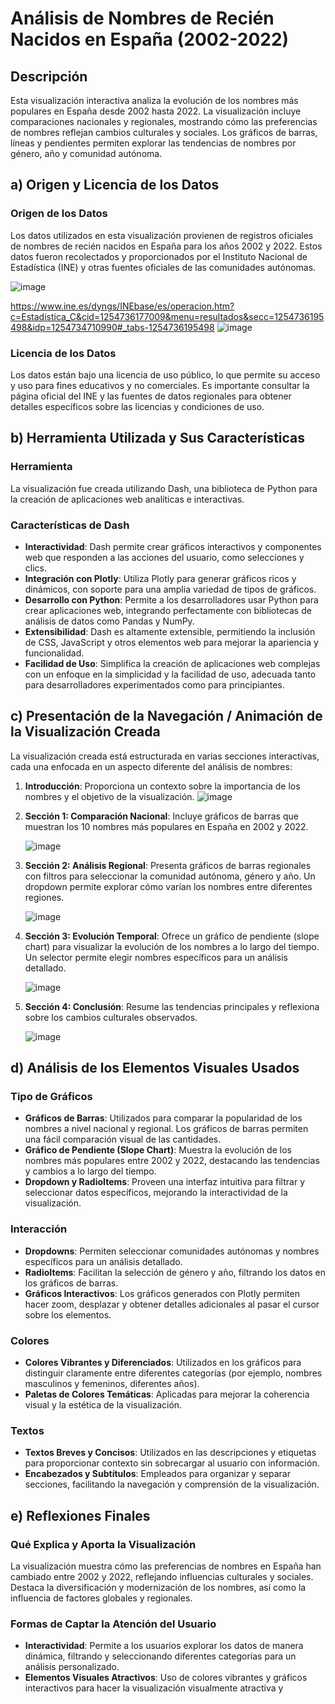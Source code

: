 # Análisis de Nombres de Recién Nacidos en España (2002-2022)

## Descripción
Esta visualización interactiva analiza la evolución de los nombres más populares en España desde 2002 hasta 2022. La visualización incluye comparaciones nacionales y regionales, mostrando cómo las preferencias de nombres reflejan cambios culturales y sociales. Los gráficos de barras, líneas y pendientes permiten explorar las tendencias de nombres por género, año y comunidad autónoma.

## a) Origen y Licencia de los Datos
### Origen de los Datos
Los datos utilizados en esta visualización provienen de registros oficiales de nombres de recién nacidos en España para los años 2002 y 2022. Estos datos fueron recolectados y proporcionados por el Instituto Nacional de Estadística (INE) y otras fuentes oficiales de las comunidades autónomas.

![image](https://github.com/jmmonterog/pec03_visualizacion_datos/assets/103445965/7ee4b4d0-86f7-4e6d-ac0d-2b3fa2e18f3e)

https://www.ine.es/dyngs/INEbase/es/operacion.htm?c=Estadistica_C&cid=1254736177009&menu=resultados&secc=1254736195498&idp=1254734710990#_tabs-1254736195498
![image](https://github.com/jmmonterog/pec03_visualizacion_datos/assets/103445965/99cd7c21-5ebc-43fd-bb3a-71060f19fc60)


### Licencia de los Datos
Los datos están bajo una licencia de uso público, lo que permite su acceso y uso para fines educativos y no comerciales. Es importante consultar la página oficial del INE y las fuentes de datos regionales para obtener detalles específicos sobre las licencias y condiciones de uso.

## b) Herramienta Utilizada y Sus Características
### Herramienta
La visualización fue creada utilizando Dash, una biblioteca de Python para la creación de aplicaciones web analíticas e interactivas.

### Características de Dash
- **Interactividad**: Dash permite crear gráficos interactivos y componentes web que responden a las acciones del usuario, como selecciones y clics.
- **Integración con Plotly**: Utiliza Plotly para generar gráficos ricos y dinámicos, con soporte para una amplia variedad de tipos de gráficos.
- **Desarrollo con Python**: Permite a los desarrolladores usar Python para crear aplicaciones web, integrando perfectamente con bibliotecas de análisis de datos como Pandas y NumPy.
- **Extensibilidad**: Dash es altamente extensible, permitiendo la inclusión de CSS, JavaScript y otros elementos web para mejorar la apariencia y funcionalidad.
- **Facilidad de Uso**: Simplifica la creación de aplicaciones web complejas con un enfoque en la simplicidad y la facilidad de uso, adecuada tanto para desarrolladores experimentados como para principiantes.

## c) Presentación de la Navegación / Animación de la Visualización Creada
La visualización creada está estructurada en varias secciones interactivas, cada una enfocada en un aspecto diferente del análisis de nombres:

1. **Introducción**: Proporciona un contexto sobre la importancia de los nombres y el objetivo de la visualización.
![image](https://github.com/jmmonterog/pec03_visualizacion_datos/assets/103445965/d2745837-131a-42d3-81ed-132456064ba5)

2. **Sección 1: Comparación Nacional**: Incluye gráficos de barras que muestran los 10 nombres más populares en España en 2002 y 2022.

   ![image](https://github.com/jmmonterog/pec03_visualizacion_datos/assets/103445965/f254e45e-865d-45c9-b0ec-136d53c998e7)

3. **Sección 2: Análisis Regional**: Presenta gráficos de barras regionales con filtros para seleccionar la comunidad autónoma, género y año. Un dropdown permite explorar cómo varían los nombres entre diferentes regiones.

   ![image](https://github.com/jmmonterog/pec03_visualizacion_datos/assets/103445965/08d4cf87-2093-4106-afbf-4e43c4478bfa)

4. **Sección 3: Evolución Temporal**: Ofrece un gráfico de pendiente (slope chart) para visualizar la evolución de los nombres a lo largo del tiempo. Un selector permite elegir nombres específicos para un análisis detallado.

   ![image](https://github.com/jmmonterog/pec03_visualizacion_datos/assets/103445965/4c0c5fdf-ad71-4aea-a89c-da3e52f96f73)

5. **Sección 4: Conclusión**: Resume las tendencias principales y reflexiona sobre los cambios culturales observados.

   ![image](https://github.com/jmmonterog/pec03_visualizacion_datos/assets/103445965/ad01e9ed-2c90-454d-8ff6-2bd04e9c4c25)


## d) Análisis de los Elementos Visuales Usados
### Tipo de Gráficos
- **Gráficos de Barras**: Utilizados para comparar la popularidad de los nombres a nivel nacional y regional. Los gráficos de barras permiten una fácil comparación visual de las cantidades.
- **Gráfico de Pendiente (Slope Chart)**: Muestra la evolución de los nombres más populares entre 2002 y 2022, destacando las tendencias y cambios a lo largo del tiempo.
- **Dropdown y RadioItems**: Proveen una interfaz intuitiva para filtrar y seleccionar datos específicos, mejorando la interactividad de la visualización.

### Interacción
- **Dropdowns**: Permiten seleccionar comunidades autónomas y nombres específicos para un análisis detallado.
- **RadioItems**: Facilitan la selección de género y año, filtrando los datos en los gráficos de barras.
- **Gráficos Interactivos**: Los gráficos generados con Plotly permiten hacer zoom, desplazar y obtener detalles adicionales al pasar el cursor sobre los elementos.

### Colores
- **Colores Vibrantes y Diferenciados**: Utilizados en los gráficos para distinguir claramente entre diferentes categorías (por ejemplo, nombres masculinos y femeninos, diferentes años).
- **Paletas de Colores Temáticas**: Aplicadas para mejorar la coherencia visual y la estética de la visualización.

### Textos
- **Textos Breves y Concisos**: Utilizados en las descripciones y etiquetas para proporcionar contexto sin sobrecargar al usuario con información.
- **Encabezados y Subtítulos**: Empleados para organizar y separar secciones, facilitando la navegación y comprensión de la visualización.

## e) Reflexiones Finales
### Qué Explica y Aporta la Visualización
La visualización muestra cómo las preferencias de nombres en España han cambiado entre 2002 y 2022, reflejando influencias culturales y sociales. Destaca la diversificación y modernización de los nombres, así como la influencia de factores globales y regionales.

### Formas de Captar la Atención del Usuario
- **Interactividad**: Permite a los usuarios explorar los datos de manera dinámica, filtrando y seleccionando diferentes categorías para un análisis personalizado.
- **Elementos Visuales Atractivos**: Uso de colores vibrantes y gráficos interactivos para hacer la visualización visualmente atractiva y


